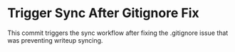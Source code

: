 # Trigger Sync After Gitignore Fix

This commit triggers the sync workflow after fixing the .gitignore issue that was preventing writeup syncing.
